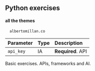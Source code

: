 ## Python exercises

#### all the themes

```http
  albertomillan.co
```

| Parameter | Type     | Description                |
| :-------- | :------- | :------------------------- |
| `api_key` | IA       | **Required**. API |

Basic exercises. APIs, frameworks and AI.
